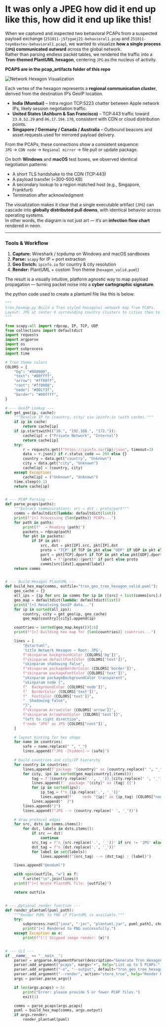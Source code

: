 # It was only a JPEG how did it end up like this, how did it end up like this!

When we captured and inspected two behavioral PCAPs from a suspected payload exchange (`251011-j57zgaej21-behavioral1.pcap` and `251011-teym8avtev-behavioral1.pcap`), we wanted to visualize **how a single process (`JPG`) communicated outward** across the global network.  
Rather than parsing endless packet tables, we rendered the traffic into a **Tron-themed PlantUML hexagon**, centering `JPG` as the nucleus of activity.

**PCAPS are in the pcap_artifacts folder of this repo**

![Network Hexagon Visualization](hexagon_final.png)

Each vertex of the hexagon represents a **regional communication cluster**, derived from the destination IP’s GeoIP location.  
- **India (Mumbai)** – Intra region TCP:5223 chatter between Apple network IPs, likely session negotiation traffic.  
- **United States (Ashburn & San Francisco)** – TCP:443 traffic toward `23.0.52.29` and `96.17.194.170`, consistent with CDN or cloud distribution points.  
- **Singapore / Germany / Canada / Australia** – Outbound beacons and asset requests used for mirrored payload delivery.

From the PCAPs, these connections show a consistent sequence:  
`JPG` → `CDN node` → `Regional mirror` → file pull or update package.  

On both **Windows** and **macOS** test boxes, we observed identical negotiation patterns:
- A short TLS handshake to the CDN (TCP:443)
- A payload transfer (~300–500 KB)
- A secondary lookup to a region matched host (e.g., Singapore, Frankfurt)
- Termination after acknowledgment  

The visualization makes it clear that a single executable artifact (`JPG`) can cascade into **globally distributed pull downs**, with identical behavior across operating systems.  
In other words, the diagram is not just art — it’s an **infection flow chart** rendered in neon.

---

### Tools & Workflow
1. **Capture:** Wireshark / tcpdump on Windows and macOS sandboxes  
2. **Parse:** `scapy` for IP + port extraction  
3. **Geo Enrich:** `ipinfo.io` for country & city resolution  
4. **Render:** PlantUML + custom Tron theme (`hexagon_valid.puml`)  

The result is a visually intuitive, platform agnostic way to map payload propagation — turning packet noise into a **cyber cartographic signature**.


the python code used to create a plantuml file like this is below:

```python
"""
tron_hexmap.py Build a Tron styled hexagonal network map from PCAPs.
Layout: JPG at center 6 surrounding country clusters to cities then to IPs
"""

from scapy.all import rdpcap, IP, TCP, UDP
from collections import defaultdict
import requests
import argparse
import os
import subprocess
import time

# Tron theme colors
COLORS = {
    "bg": "#000000",
    "text": "#00ffff",
    "arrow": "#ff00ff",
    "root": "#ff0088",
    "node": "#001f3f",
    "border": "#00ffff",
}

# --- GeoIP Lookup ---
def get_geo(ip, cache):
    """Resolve IP to (country, city) via ipinfo.io (with cache)."""
    if ip in cache:
        return cache[ip]
    if ip.startswith(("10.", "192.168.", "172.")):
        cache[ip] = ("Private Network", "Internal")
        return cache[ip]
    try:
        r = requests.get(f"https://ipinfo.io/{ip}/json", timeout=3)
        data = r.json() if r.status_code == 200 else {}
        country = data.get("country", "Unknown")
        city = data.get("city", "Unknown")
        cache[ip] = (country, city)
    except Exception:
        cache[ip] = ("Unknown", "Unknown")
    time.sleep(0.1)
    return cache[ip]


# --- PCAP Parsing ---
def parse_pcaps(paths):
    """Extract communications: src → dst : proto/port"""
    comms = defaultdict(lambda: defaultdict(list))
    print(f"[+] Processing {len(paths)} PCAPs...")
    for path in paths:
        print(f"  → Reading {path}")
        packets = rdpcap(path)
        for pkt in packets:
            if IP in pkt:
                src, dst = pkt[IP].src, pkt[IP].dst
                proto = "TCP" if TCP in pkt else "UDP" if UDP in pkt else "OTHER"
                port = pkt[TCP].dport if TCP in pkt else pkt[UDP].dport if UDP in pkt else None
                label = f"{proto}:{port}" if port else proto
                comms[src][dst].append(label)
    return comms


# --- Build Hexagon PlantUML ---
def build_hex_map(comms, outfile="tron_geo_tree_hexagon_valid.puml"):
    geo_cache = {}
    all_ips = {ip for src in comms for ip in ([src] + list(comms[src].keys()))}
    geo_map = defaultdict(lambda: defaultdict(list))
    print("[+] Resolving GeoIP data...")
    for ip in sorted(all_ips):
        country, city = get_geo(ip, geo_cache)
        geo_map[country][city].append(ip)

    countries = sorted(geo_map.keys())[:6]
    print(f"[+] Building hex map for {len(countries)} countries...")

    lines = [
        "@startuml",
        'title Network Hexagon – Root: JPG',
        f"skinparam backgroundColor {COLORS['bg']}",
        f"skinparam defaultFontColor {COLORS['text']}",
        "skinparam shadowing false",
        f"skinparam packageBorderColor {COLORS['border']}",
        f"skinparam packageFontColor {COLORS['text']}",
        "skinparam packageBackgroundColor transparent",
        "skinparam node {",
        f"  BackgroundColor {COLORS['node']}",
        f"  BorderColor {COLORS['text']}",
        f"  FontColor {COLORS['text']}",
        "  Shadowing false",
        "}",
        f"skinparam ArrowColor {COLORS['arrow']}",
        f"skinparam ArrowFontColor {COLORS['text']}",
        "left to right direction",
        f'node "JPG" as JPG {COLORS["root"]}',
    ]

    # layout hinting for hex shape
    for name in countries:
        safe = name.replace(" ", "_")
        lines.append(f"JPG -[hidden]-> {safe}")

    # build countries and city/IP hierarchy
    for country in countries:
        lines.append(f'package "{country}" as {country.replace(" ", "_")} {{')
        for city, ips in sorted(geo_map[country].items()):
            tag = f"{country.replace(' ', '_')}_{city.replace(' ', '_')}"
            lines.append(f'  package "{city}" as {tag} {{')
            for ip in sorted(ips):
                ip_tag = f"n_{ip.replace('.', '_')}"
                lines.append(f'    node "{ip}" as {ip_tag} {COLORS["node"]}')
            lines.append("  }")
        lines.append("}")
        lines.append(f"JPG --> {country.replace(' ', '_')}")

    # draw protocol edges
    for src, dsts in comms.items():
        for dst, labels in dsts.items():
            if src == dst:
                continue
            src_tag = f"n_{src.replace('.', '_')}" if src != 'JPG' else 'JPG'
            dst_tag = f"n_{dst.replace('.', '_')}"
            for label in set(labels):
                lines.append(f"{src_tag} --> {dst_tag} : {label}")

    lines.append("@enduml")

    with open(outfile, "w") as f:
        f.write("\n".join(lines))
    print(f"[+] Wrote PlantUML file: {outfile}")

    return outfile


# --- Optional render function ---
def render_plantuml(puml_path):
    """Render PUML to PNG if PlantUML is available."""
    try:
        subprocess.run(["java", "-jar", "plantuml.jar", puml_path], check=True)
        print("[+] Rendered to PNG successfully.")
    except Exception as e:
        print(f"[!] Skipped image render: {e}")


# --- CLI ---
if __name__ == "__main__":
    parser = argparse.ArgumentParser(description="Generate Tron Hexagon map from PCAPs.")
    parser.add_argument("pcaps", nargs="+", help="List up to 5 PCAPs.")
    parser.add_argument("-o", "--output", default="tron_geo_tree_hexagon_valid.puml")
    parser.add_argument("--render", action="store_true", help="Render PNG with PlantUML.")
    args = parser.parse_args()

    if len(args.pcaps) > 5:
        print("Error: please provide 5 or fewer PCAP files.")
        exit(1)

    comms = parse_pcaps(args.pcaps)
    puml = build_hex_map(comms, args.output)
    if args.render:
        render_plantuml(puml)
```